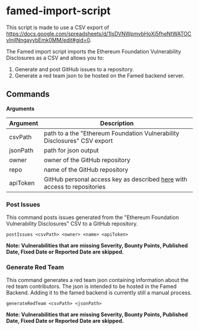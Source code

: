 # famed-import-script

This script is made to use a CSV export of https://docs.google.com/spreadsheets/d/1IsDVNWpmvbHoXi5fheNtWATOCvInjINngayybEmk0MM/edit#gid=0.

The Famed import script imports the Ethereum Foundation Vulnerability Disclosures as a CSV and allows you to:
1. Generate and post GitHub issues to a repository.
2. Generate a red team json to be hosted on the Famed backend server.

## Commands

**Arguments**

| Argument | Description                                                                                                                                                                                 | 
|----------|---------------------------------------------------------------------------------------------------------------------------------------------------------------------------------------------|
| csvPath  | path to a the "Ethereum Foundation Vulnerability Disclosures" CSV export                                                                                                                    | 
| jsonPath | path for json output                                                                                                                                                                        |                                                                                                                                                                              |
| owner    | owner of the GitHub repository                                                                                                                                                              |
| repo     | name of the GitHub repository                                                                                                                                                               |                                                           | 
| apiToken | GitHub personal access key as described [here](https://docs.github.com/en/authentication/keeping-your-account-and-data-secure/creating-a-personal-access-token) with access to repositories | 

### Post Issues

This command posts issues generated from the "Ethereum Foundation Vulnerability Disclosures" CSV to a GitHub repository.

````
postIssues <csvPath> <owner> <name> <apiToken>
````

**Note: Vulnerabilities that are missing Severity, Bounty Points, Published Date, Fixed Date or Reported Date are skipped.**

### Generate Red Team

This command generates a red team json containing information about the red team contributors.
The json is intended to be hosted in the Famed Backend.
Adding it to the famed backend is currently still a manual process.

````
generateRedTeam <csvPath> <jsonPath>
````

**Note: Vulnerabilities that are missing Severity, Bounty Points, Published Date, Fixed Date or Reported Date are skipped.**